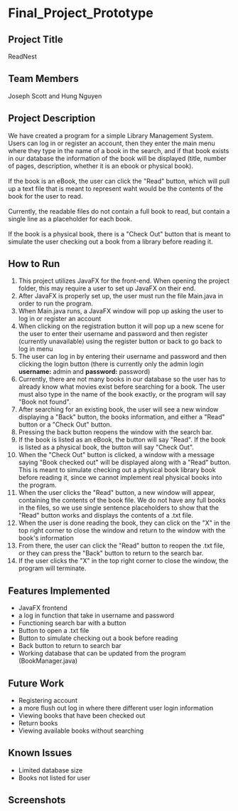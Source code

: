 # Final_Project_Prototype
## Project Title
ReadNest

## Team Members
Joseph Scott and Hung Nguyen

## Project Description
We have created a program for a simple Library Management System. Users can log in or register an account, then they enter the main menu where they type in the name of a book in the search, and if that book exists in our database the information of the book will be displayed (title, number of pages, description, whether it is an ebook or physical book).<br><br>
If the book is an eBook, the user can click the "Read" button, which will pull up a text file that is meant to represent waht would be the contents of the book for the user to read.<br><br>
Currently, the readable files do not contain a full book to read, but contain a single line as a placeholder for each book.<br><br>
If the book is a physical book, there is a "Check Out" button that is meant to simulate the user checking out a book from a library before reading it.

## How to Run
1. This project utilizes JavaFX for the front-end. When opening the project folder, this may require a user to set up JavaFX on their end.
2. After JavaFX is properly set up, the user must run the file Main.java in order to run the program.
3. When Main.java runs, a JavaFX window will pop up asking the user to log in or register an account
4. When clicking on the registration button it will pop up a new scene for the user to enter their username and password and then register (currently unavailable) using the register button or back to go back to log in menu
5. The user can log in by entering their username and password and then clicking the login button (there is currently only the admin login **username:** admin and **password:** password)
4. Currently, there are not many books in our database so the user has to already know what movies exist before searching for a book. The user must also type in the name of the book exactly, or the program will say "Book not found".
5. After searching for an existing book, the user will see a new window displaying a "Back" button, the books information, and either a "Read" button or a "Check Out" button.
6. Pressing the back button reopens the window with the search bar.
7. If the book is listed as an eBook, the button will say "Read". If the book is listed as a physical book, the button will say "Check Out".
8. When the "Check Out" button is clicked, a window with a message saying "Book checked out" will be displayed along with a "Read" button. This is meant to simulate checking out a physical book library book before reading it, since we cannot implement real physical books into the program.
9. When the user clicks the "Read" button, a new window will appear, containing the contents of the book file. We do not have any full books in the files, so we use single sentence placeholders to show that the "Read" button works and displays the contents of a .txt file.
10. When the user is done reading the book, they can click on the "X" in the top right corner to close the window and return to the window with the book's information
11. From there, the user can click the "Read" button to reopen the .txt file, or they can press the "Back" button to return to the search bar.
12. If the user clicks the "X" in the top right corner to close the window, the program will terminate.

## Features Implemented
* JavaFX frontend
* a log in function that take in username and password
* Functioning search bar with a button
* Button to open a .txt file
* Button to simulate checking out a book before reading
* Back button to return to search bar
* Working database that can be updated from the program (BookManager.java)

## Future Work
* Registering account
* a more flush out log in where there different user login information
* Viewing books that have been checked out
* Return books
* Viewing available books without searching

## Known Issues
* Limited database size
* Books not listed for user

## Screenshots

